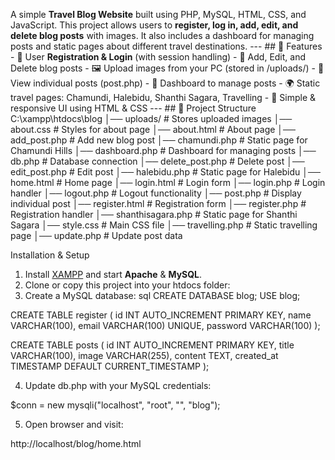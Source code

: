 A simple **Travel Blog Website** built using PHP, MySQL, HTML, CSS, and JavaScript. This project allows users to **register, log in, add, edit, and delete blog posts** with images. It also includes a dashboard for managing posts and static pages about different travel destinations. --- ## 🚀 Features - 🔐 User **Registration & Login** (with session handling) - 📝 Add, Edit, and Delete blog posts - 🖼️ Upload images from your PC (stored in /uploads/) - 📑 View individual posts (post.php) - 📂 Dashboard to manage posts - 🌍 Static travel pages: Chamundi, Halebidu, Shanthi Sagara, Travelling - 🎨 Simple & responsive UI using HTML & CSS --- ## 📂 Project Structure C:\xampp\htdocs\blog │── uploads/ # Stores uploaded images │── about.css # Styles for about page │── about.html # About page │── add_post.php # Add new blog post │── chamundi.php # Static page for Chamundi Hills │── dashboard.php # Dashboard for managing posts │── db.php # Database connection │── delete_post.php # Delete post │── edit_post.php # Edit post │── halebidu.php # Static page for Halebidu │── home.html # Home page │── login.html # Login form │── login.php # Login handler │── logout.php # Logout functionality │── post.php # Display individual post │── register.html # Registration form │── register.php # Registration handler │── shanthisagara.php # Static page for Shanthi Sagara │── style.css # Main CSS file │── travelling.php # Static travelling page │── update.php # Update post data 

Installation & Setup 
1. Install [XAMPP](https://www.apachefriends.org/) and start **Apache** & **MySQL**.
2. Clone or copy this project into your htdocs folder:
3. Create a MySQL database:
sql
CREATE DATABASE blog;
USE blog;

CREATE TABLE register (
  id INT AUTO_INCREMENT PRIMARY KEY,
  name VARCHAR(100),
  email VARCHAR(100) UNIQUE,
  password VARCHAR(100)
);

CREATE TABLE posts (
  id INT AUTO_INCREMENT PRIMARY KEY,
  title VARCHAR(100),
  image VARCHAR(255),
  content TEXT,
  created_at TIMESTAMP DEFAULT CURRENT_TIMESTAMP
);

4. Update db.php with your MySQL credentials:

$conn = new mysqli("localhost", "root", "", "blog");


5. Open browser and visit:

http://localhost/blog/home.html
